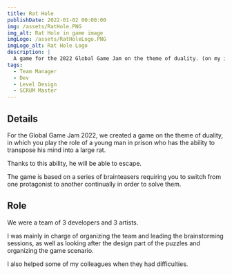 ```yaml
---
title: Rat Hole
publishDate: 2022-01-02 00:00:00
img: /assets/RatHole.PNG
img_alt: Rat Hole in game image
imgLogo: /assets/RatHoleLogo.PNG
imgLogo_alt: Rat Hole Logo
description: |
  A game for the 2022 Global Game Jam on the theme of duality. (on my itch.io)
tags:
  - Team Manager
  - Dev
  - Level Design
  - SCRUM Master
---
```


## Details

For the Global Game Jam 2022, we created a game on the theme of duality, in which you play the role of a young man in prison who has the ability to transpose his mind into a large rat.

Thanks to this ability, he will be able to escape.

The game is based on a series of brainteasers requiring you to switch from one protagonist to another continually in order to solve them.

## Role

We were a team of 3 developers and 3 artists.

I was mainly in charge of organizing the team and leading the brainstorming sessions, as well as looking after the design part of the puzzles and organizing the game scenario.

I also helped some of my colleagues when they had difficulties.
